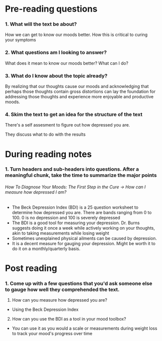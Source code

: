 # Pre-reading questions
### 1. What will the text be about?
How we can get to know our moods better. How this is critical to curing your symptoms

### 2. What questions am I looking to answer?
What does it mean to know our moods better? What can I do?

### 3. What do I know about the topic already?
By realizing that our thoughts cause our moods and acknowledging that perhaps those thoughts contain gross distortions can lay the foundation for addressing those thoughts and experience more enjoyable and productive moods.


### 4. Skim the text to get an idea for the structure of the text
There's a self assesment to figure out how depressed you are.

They discuss what to do with the results

# During reading notes
### 1. Turn headers and sub-headers into questions. After a meaningful chunk, take the time to summarize the major points
###### How To Diagnose Your Moods: The First Step in the Cure -> How can I measure how depressed I am?
* The Beck Depression Index (BDI) is a 25 question worksheet to determine how depressed you are. There are bands ranging from 0 to 100. 0 is no depression and 100 is severely depressed
* The BDI is a good tool for measuring your depression. Dr. Burns suggests doing it once a week while actively working on your thoughts, akin to taking measurements while losing weight
* Sometimes unexplained physical ailments can be caused by depression.
* It is a decent measure for gauging your depression. Might be worth it to do it on a monthly/quarterly basis.

# Post reading
### 1. Come up with a few questions that you'd ask someone else to gauge how well they comprehended the text.

1. How can you measure how depressed you are?

* Using the Beck Depression Index

2. How can you use the BDI as a tool in your mood toolbox?

* You can use it as you would a scale or measurements during weight loss to track your mood's progress over time